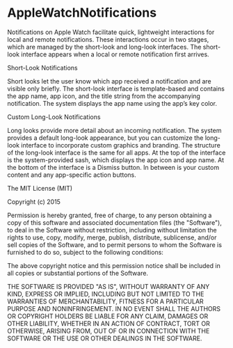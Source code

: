 # AppleWatchNotifications

Notifications on Apple Watch facilitate quick, lightweight interactions for local and remote notifications. These interactions occur in two stages, which are managed by the short-look and long-look interfaces. The short-look interface appears when a local or remote notification first arrives. 

Short-Look Notifications

Short looks let the user know which app received a notification and are visible only briefly. The short-look interface is template-based and contains the app name, app icon, and the title string from the accompanying notification. The system displays the app name using the app’s key color.

Custom Long-Look Notifications

Long looks provide more detail about an incoming notification. The system provides a default long-look appearance, but you can customize the long-look interface to incorporate custom graphics and branding. The structure of the long-look interface is the same for all apps. At the top of the interface is the system-provided sash, which displays the app icon and app name. At the bottom of the interface is a Dismiss button. In between is your custom content and any app-specific action buttons.

The MIT License (MIT)

Copyright (c) 2015

Permission is hereby granted, free of charge, to any person obtaining a copy
of this software and associated documentation files (the "Software"), to deal
in the Software without restriction, including without limitation the rights
to use, copy, modify, merge, publish, distribute, sublicense, and/or sell
copies of the Software, and to permit persons to whom the Software is
furnished to do so, subject to the following conditions:

The above copyright notice and this permission notice shall be included in
all copies or substantial portions of the Software.

THE SOFTWARE IS PROVIDED "AS IS", WITHOUT WARRANTY OF ANY KIND, EXPRESS OR
IMPLIED, INCLUDING BUT NOT LIMITED TO THE WARRANTIES OF MERCHANTABILITY,
FITNESS FOR A PARTICULAR PURPOSE AND NONINFRINGEMENT. IN NO EVENT SHALL THE
AUTHORS OR COPYRIGHT HOLDERS BE LIABLE FOR ANY CLAIM, DAMAGES OR OTHER
LIABILITY, WHETHER IN AN ACTION OF CONTRACT, TORT OR OTHERWISE, ARISING FROM,
OUT OF OR IN CONNECTION WITH THE SOFTWARE OR THE USE OR OTHER DEALINGS IN
THE SOFTWARE.
